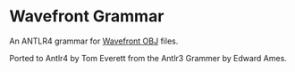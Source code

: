 # Wavefront Grammar

An ANTLR4 grammar for [Wavefront OBJ](https://en.wikipedia.org/wiki/Wavefront_.obj_file) files.

Ported to Antlr4 by Tom Everett from the Antlr3 Grammer by Edward Ames.
